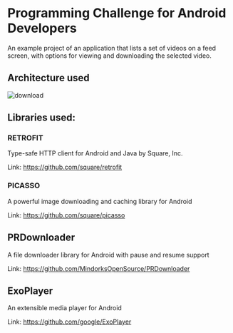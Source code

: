 # Programming Challenge for Android Developers

An example project of an application that lists a set of videos on a feed screen, with options for viewing and downloading the selected video.

## Architecture used

![download](https://user-images.githubusercontent.com/23506996/134785861-bcf68ad5-43a6-4986-83e8-1ba23c12082d.png)

## Libraries used:

### RETROFIT
Type-safe HTTP client for Android and Java by Square, Inc.

Link: https://github.com/square/retrofit

### PICASSO
A powerful image downloading and caching library for Android

Link: https://github.com/square/picasso

## PRDownloader
A file downloader library for Android with pause and resume support

Link: https://github.com/MindorksOpenSource/PRDownloader

## ExoPlayer
An extensible media player for Android

Link: https://github.com/google/ExoPlayer
